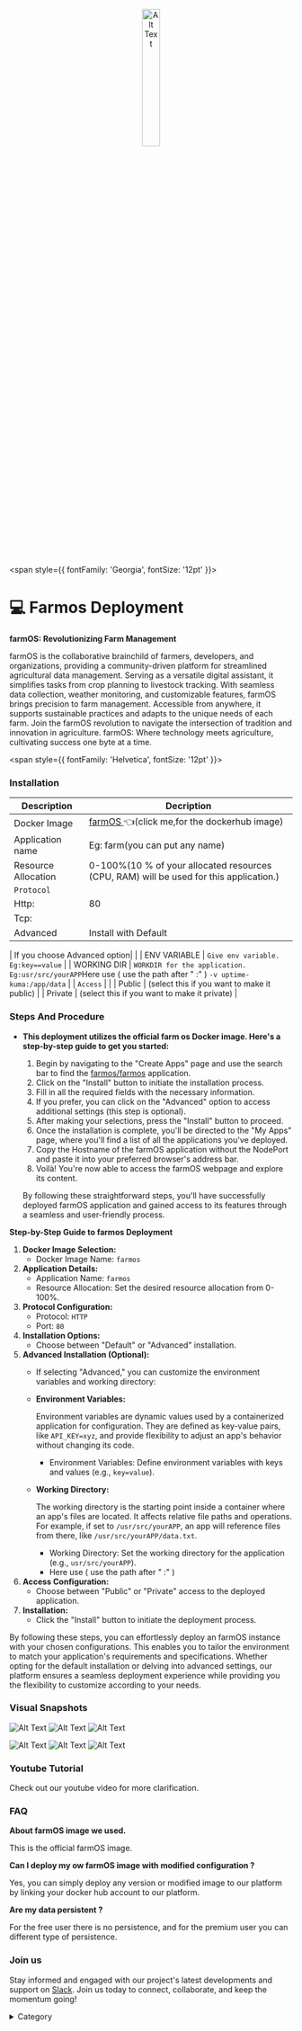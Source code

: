 <p align="center">
  <img src="/img/wdfk.jpg" alt="Alt Text" width="25%"/>
</p> 


<span style={{ fontFamily: 'Georgia', fontSize: '12pt' }}>

# 💻 Farmos Deployment

**farmOS: Revolutionizing Farm Management**

farmOS is the collaborative brainchild of farmers, developers, and organizations, providing a community-driven platform for streamlined agricultural data management. Serving as a versatile digital assistant, it simplifies tasks from crop planning to livestock tracking. With seamless data collection, weather monitoring, and customizable features, farmOS brings precision to farm management. Accessible from anywhere, it supports sustainable practices and adapts to the unique needs of each farm. Join the farmOS revolution to navigate the intersection of tradition and innovation in agriculture.
farmOS: Where technology meets agriculture, cultivating success one byte at a time.

</span>


<span style={{ fontFamily: 'Helvetica', fontSize: '12pt' }}>

### Installation

|  Description          | Decription                                                                                                               | 
| --------------------- | ------                                                                                                                   | 
| Docker Image          |   [farmOS ](https://hub.docker.com/r/farmos/farmos)👈(click me,for the dockerhub image)                       |
| Application name      |  Eg: farm(you can put any name)                                                                                        | 
| Resource Allocation   |  0-100%(10 % of your allocated resources (CPU, RAM) will be used for this application.)                                  | 
| `Protocol`            |                                                                                                                          | 
|  Http:                | 80                                                                                                                      |
|  Tcp:                 |                                                                                                                          | 
|    Advanced           |    Install with Default                                                                                                  |

| If you choose Advanced option|                                                                                                                   | 
| ENV VARIABLE          | ```Give env variable.``` ```Eg:key==value```                                                                             | 
| WORKING DIR           | ```WORKDIR for the application.``` ```Eg:usr/src/yourAPP```Here use ( use the path after   " :"  )  ```-v uptime-kuma:/app/data```                        |
| `Access`              |                                                                                                                          | 
| Public                |    (select this if you want to make it public)                                                                           |
| Private               |  (select this if you want to make it private)                                                                            |


### Steps And Procedure

*   **This deployment utilizes the official farm os  Docker image. Here's a step-by-step guide to get you started:**

    1. Begin by navigating to the "Create Apps" page and use the search bar to find the [farmos/farmos](https://hub.docker.com/r/farmos/farmos)  application.
    2. Click on the "Install" button to initiate the installation process.
    3. Fill in all the required fields with the necessary information.
    4. If you prefer, you can click on the "Advanced" option to access additional settings (this step is optional).
    5. After making your selections, press the "Install" button to proceed.
    6. Once the installation is complete, you'll be directed to the "My Apps" page, where you'll find a list of all the applications you've deployed.
    7. Copy the Hostname of the farmOS application without the NodePort and paste it into your preferred browser's address bar.
    8. Voilà! You're now able to access the farmOS webpage and explore its content.

    By following these straightforward steps, you'll have successfully deployed farmOS application and gained access to its features through a seamless and user-friendly process.



**Step-by-Step Guide to farmos Deployment**

1. **Docker Image Selection:**
   * Docker Image Name: `farmos`
2. **Application Details:**
   * Application Name: `farmos`
   * Resource Allocation: Set the desired resource allocation from 0-100%.
3. **Protocol Configuration:**
   * Protocol: `HTTP`
   * Port: `80`
4. **Installation Options:**
   * Choose between "Default" or "Advanced" installation.
5. **Advanced Installation (Optional):**
   * If selecting "Advanced," you can customize the environment variables and working directory:
   *   **Environment Variables:**

       Environment variables are dynamic values used by a containerized application for configuration. They are defined as key-value pairs, like `API_KEY=xyz`, and provide flexibility to adjust an app's behavior without changing its code.

       * Environment Variables: Define environment variables with keys and values (e.g., `key=value`).
   *   **Working Directory:**

       The working directory is the starting point inside a container where an app's files are located. It affects relative file paths and operations. For example, if set to `/usr/src/yourAPP`, an app will reference files from there, like `/usr/src/yourAPP/data.txt`.

       * Working Directory: Set the working directory for the application (e.g., `usr/src/yourAPP`).
       * Here use ( use the path after   " :"  )
6. **Access Configuration:**
   * Choose between "Public" or "Private" access to the deployed application.
7. **Installation:**
   * Click the "Install" button to initiate the deployment process.

By following these steps, you can effortlessly deploy an farmOS instance with your chosen configurations. This enables you to tailor the environment to match your application's requirements and specifications. Whether opting for the default installation or delving into advanced settings, our platform ensures a seamless deployment experience while providing you the flexibility to customize according to your needs.

### Visual Snapshots
![Alt Text](/img/ww.jpg)
![Alt Text](/img/aao.jpg)
![Alt Text](/img/aa.jpg)

![Alt Text](/img/eee24.jpg)
![Alt Text](/img/dcd3.jpg)
![Alt Text](/img/qw3.jpg)


### Youtube Tutorial&#x20;

Check out our youtube video for more clarification.



### FAQ

**About farmOS image we used.**

This is the official farmOS image.

**Can I deploy my ow farmOS image with modified configuration ?**

Yes, you can simply deploy any version or modified image to our platform by linking your docker hub account to our platform.

**Are my data persistent ?**

For the free user there is no persistence, and for the premium user you can different type of persistence.

### Join us

Stay informed and engaged with our project's latest developments and support on [Slack](https://app.slack.com/client/T04QS32JX6E/C04QKEWE146). Join us today to connect, collaborate, and keep the momentum going!&#x20;

<details>

<summary>Category</summary>

Kubernetes, cloud computing, DevOps, cloud services, hosting platform, container orchestration, cloud infrastructure, cloud deployment, cloud management, cloud technology, cloud solutions, farmos

</details>

</span>


